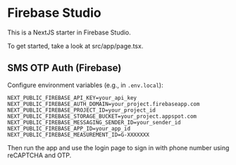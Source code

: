 # Firebase Studio

This is a NextJS starter in Firebase Studio.

To get started, take a look at src/app/page.tsx.

## SMS OTP Auth (Firebase)

Configure environment variables (e.g., in `.env.local`):

```
NEXT_PUBLIC_FIREBASE_API_KEY=your_api_key
NEXT_PUBLIC_FIREBASE_AUTH_DOMAIN=your_project.firebaseapp.com
NEXT_PUBLIC_FIREBASE_PROJECT_ID=your_project_id
NEXT_PUBLIC_FIREBASE_STORAGE_BUCKET=your_project.appspot.com
NEXT_PUBLIC_FIREBASE_MESSAGING_SENDER_ID=your_sender_id
NEXT_PUBLIC_FIREBASE_APP_ID=your_app_id
NEXT_PUBLIC_FIREBASE_MEASUREMENT_ID=G-XXXXXXX
```

Then run the app and use the login page to sign in with phone number using reCAPTCHA and OTP.